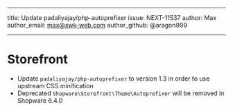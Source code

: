 ---
title: Update padaliyajay/php-autoprefixer
issue: NEXT-11537
author: Max
author_email: max@swk-web.com
author_github: @aragon999
___
# Storefront
* Update `padaliyajay/php-autoprefixer` to version 1.3 in order to use upstream CSS minification
* Deprecated `Shopware\Storefront\Theme\Autoprefixer` will be removed in Shopware 6.4.0
